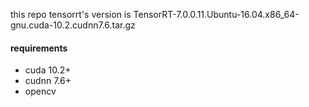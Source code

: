 this repo tensorrt's version is TensorRT-7.0.0.11.Ubuntu-16.04.x86_64-gnu.cuda-10.2.cudnn7.6.tar.gz
#### requirements
* cuda 10.2+ 
* cudnn 7.6+
* opencv 


